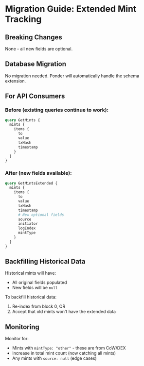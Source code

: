 # Migration Guide: Extended Mint Tracking

## Breaking Changes
None - all new fields are optional.

## Database Migration
No migration needed. Ponder will automatically handle the schema extension.

## For API Consumers

### Before (existing queries continue to work):
```graphql
query GetMints {
  mints {
    items {
      to
      value
      txHash
      timestamp
    }
  }
}
```

### After (new fields available):
```graphql
query GetMintsExtended {
  mints {
    items {
      to
      value
      txHash
      timestamp
      # New optional fields
      source
      initiator
      logIndex
      mintType
    }
  }
}
```

## Backfilling Historical Data

Historical mints will have:
- All original fields populated
- New fields will be `null`

To backfill historical data:
1. Re-index from block 0, OR
2. Accept that old mints won't have the extended data

## Monitoring

Monitor for:
- Mints with `mintType: "other"` - these are from CoW/DEX
- Increase in total mint count (now catching all mints)
- Any mints with `source: null` (edge cases)